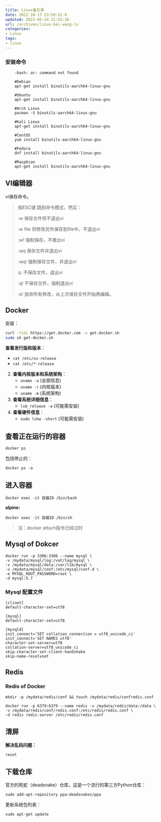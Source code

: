 ```yaml
---
title: Linux备忘录
date: 2022-10-17 23:59:52.0
updated: 2023-05-24 21:53:26
url: /archives/linux-bei-wang-lu
categories: 
- Linux
tags: 
- linux
---
```

### 安装命令

~~~shell
    -bash: ar: command not found
     
    #Debian
    apt-get install binutils-aarch64-linux-gnu
     
    #Ubuntu
    apt-get install binutils-aarch64-linux-gnu
     
    #Arch Linux
    pacman -S binutils-aarch64-linux-gnu
     
    #Kali Linux
    apt-get install binutils-aarch64-linux-gnu
     
    #CentOS
    yum install binutils-aarch64-linux-gnu
     
    #Fedora
    dnf install binutils-aarch64-linux-gnu
     
    #Raspbian
    apt-get install binutils-aarch64-linux-gnu
~~~


## VI编辑器

vi保存命令。

> 按ESC键 跳到命令模式，然后：
>
> :w 保存文件但不退出vi
>
> :w file 将修改另外保存到file中，不退出vi
>
> :w! 强制保存，不推出vi
>
> :wq 保存文件并退出vi
>
> :wq! 强制保存文件，并退出vi
>
> q: 不保存文件，退出vi
>
> :q! 不保存文件，强制退出vi
>
> :e! 放弃所有修改，从上次保存文件开始再编辑。


## Docker

安装：

```bash
curl -fsSL https://get.docker.com -o get-docker.sh  
sudo sh get-docker.sh
```

**查看发行版和版本**：

-   `cat /etc/os-release`
-   `cat /etc/*-release`

2.  **查看内核版本和系统架构**：
    -   `uname -a` (全部信息)
    -   `uname -r` (内核版本)
    -   `uname -m` (系统架构)
3.  **查看系统详细信息**：
    -   `lsb_release -a` (可能需安装)
4.  **查看硬件信息**：
    -   `sudo lshw -short` (可能需安装)

## 查看正在运行的容器

~~~shell
docker ps
~~~

包括停止的：
~~~shell
docker ps -a
~~~

## 进入容器

~~~shell
docker exec -it 容器ID /bin/bash
~~~

**alpine:**

~~~shell
docker exec -it 容器ID /bin/sh
~~~
>注：docker attach指令已经过时


## Mysql of Dokcer
~~~shell
docker run -p 3306:3306 --name mysql \
-v /mydata/mysql/log:/vat/log/mysql \
-v /mydata/mysql/data:/var/lib/mysql \
-v /mydata/mysql/conf:/etc/mysql/conf.d \
-e MYSQL_ROOT_PASSWORD=root \
-d mysql:5.7
~~~
  
### Mysql 配置文件
~~~shell
[clinet]
default-character-set=utf8
  
[mysql]
default-character-set=utf8

[mysqld]
init_connect='SET collation_connection = utf8_unicode_ci'
init_connect='SET NAMES utf8'
character-set-server=utf8
collation-server=utf8_unicode_ci
skip-character-set-client-handshake
skip-name-resolvnet
~~~


## Redis

### Redis of Docker
~~~shell
mkdir -p /mydata/redis/conf && touch /mydata/redis/confredis.conf
~~~

~~~shell
docker run -p 6379:6379 --name redis -v /mydata/redis/data:/data \
-v /mydata/redis/conf/redis.conf:/etc/redis/redis.conf \
-d redis redis-server /etc/redis/redis.conf
~~~


## 清屏

**解决乱码问题：**
```bash
reset
```


## 下载仓库
官方的死蛇（deadsnake）仓库，这是一个流行的第三方Python仓库：

```
sudo add-apt-repository ppa:deadsnakes/ppa
```

更新系统包列表：

```
sudo apt-get update
```